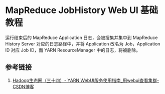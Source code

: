# MapReduce JobHistory Web UI 基础教程

运行结束后的 MapReduce Application 日志，会被搜集并集中到 MapReduce History Server 对应的日志路径中，并将 Application 改名为 Job，Application ID 对应 Job ID，而 YARN ResourceManager 中的日志，将被删除。

## 参考链接
1. [Hadoop生态圈（三十四）- YARN WebUI服务使用指南\_用webui查看集群-CSDN博客](https://blog.csdn.net/weixin_44758876/article/details/122861916)